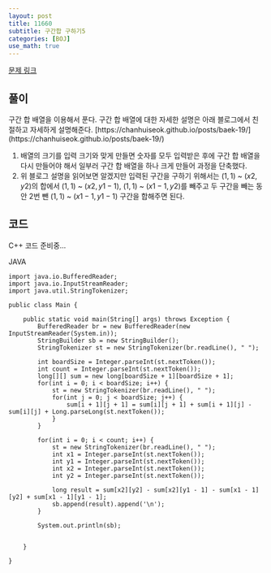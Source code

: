 ```yaml
---
layout: post
title: 11660
subtitle: 구간합 구하기5
categories: [BOJ]
use_math: true
---
```


[문제 링크](https://www.acmicpc.net/problem/11660)

<h2 class="section-heading">풀이</h2>
구간 합 배열을 이용해서 푼다. 구간 합 배열에 대한 자세한 설명은 아래 블로그에서 친절하고 자세하게 설명해준다.
[https://chanhuiseok.github.io/posts/baek-19/](https://chanhuiseok.github.io/posts/baek-19/)

1. 배열의 크기를 입력 크기와 맞게 만들면 숫자를 모두 입력받은 후에 구간 합 배열을 다시 만들어야 해서 일부러 구간 합 배열을 하나 크게 만들어 과정을 단축했다.
2. 위 블로그 설명을 읽어보면 알겠지만 입력된 구간을 구하기 위해서는 $(1, 1)$ ~ $(x2, y2)$의 합에서 $(1, 1)$ ~ $(x2, y1 - 1)$, $(1, 1)$ ~ $(x1 - 1, y2)$를 빼주고 두 구간을 빼는 동안 2번 뺀 $(1, 1)$ ~ $(x1 - 1, y1 - 1)$ 구간을 합해주면 된다.
<h2 class="section-heading">코드</h2>
C++  
코드 준비중...

JAVA
<pre><code class="java">import java.io.BufferedReader;
import java.io.InputStreamReader;
import java.util.StringTokenizer;

public class Main {

	public static void main(String[] args) throws Exception {
		BufferedReader br = new BufferedReader(new InputStreamReader(System.in));
		StringBuilder sb = new StringBuilder();
		StringTokenizer st = new StringTokenizer(br.readLine(), " ");
		
		int boardSize = Integer.parseInt(st.nextToken());
		int count = Integer.parseInt(st.nextToken());
		long[][] sum = new long[boardSize + 1][boardSize + 1];
		for(int i = 0; i < boardSize; i++) {
			st = new StringTokenizer(br.readLine(), " ");
			for(int j = 0; j < boardSize; j++) {
				sum[i + 1][j + 1] = sum[i][j + 1] + sum[i + 1][j] - sum[i][j] + Long.parseLong(st.nextToken());
			}
		}
		
		for(int i = 0; i < count; i++) {
			st = new StringTokenizer(br.readLine(), " ");
			int x1 = Integer.parseInt(st.nextToken());
			int y1 = Integer.parseInt(st.nextToken());
			int x2 = Integer.parseInt(st.nextToken());
			int y2 = Integer.parseInt(st.nextToken());
			
			long result = sum[x2][y2] - sum[x2][y1 - 1] - sum[x1 - 1][y2] + sum[x1 - 1][y1 - 1];
			sb.append(result).append('\n');
		}
		
		System.out.println(sb);
		

	}

}</code></pre>